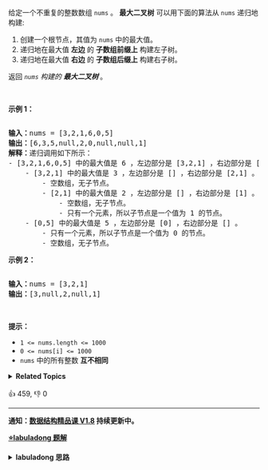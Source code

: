 <p>给定一个不重复的整数数组&nbsp;<code>nums</code> 。&nbsp;<strong>最大二叉树</strong>&nbsp;可以用下面的算法从&nbsp;<code>nums</code> 递归地构建:</p>

<ol>
	<li>创建一个根节点，其值为&nbsp;<code>nums</code> 中的最大值。</li>
	<li>递归地在最大值&nbsp;<strong>左边</strong>&nbsp;的&nbsp;<strong>子数组前缀上</strong>&nbsp;构建左子树。</li>
	<li>递归地在最大值 <strong>右边</strong> 的&nbsp;<strong>子数组后缀上</strong>&nbsp;构建右子树。</li>
</ol>

<p>返回&nbsp;<em><code>nums</code> 构建的 </em><strong><em>最大二叉树</em> </strong>。</p>

<p>&nbsp;</p>

<p><strong>示例 1：</strong></p>
<img alt="" src="https://assets.leetcode.com/uploads/2020/12/24/tree1.jpg" />
<pre>
<strong>输入：</strong>nums = [3,2,1,6,0,5]
<strong>输出：</strong>[6,3,5,null,2,0,null,null,1]
<strong>解释：</strong>递归调用如下所示：
- [3,2,1,6,0,5] 中的最大值是 6 ，左边部分是 [3,2,1] ，右边部分是 [0,5] 。
    - [3,2,1] 中的最大值是 3 ，左边部分是 [] ，右边部分是 [2,1] 。
        - 空数组，无子节点。
        - [2,1] 中的最大值是 2 ，左边部分是 [] ，右边部分是 [1] 。
            - 空数组，无子节点。
            - 只有一个元素，所以子节点是一个值为 1 的节点。
    - [0,5] 中的最大值是 5 ，左边部分是 [0] ，右边部分是 [] 。
        - 只有一个元素，所以子节点是一个值为 0 的节点。
        - 空数组，无子节点。
</pre>

<p><strong>示例 2：</strong></p>
<img alt="" src="https://assets.leetcode.com/uploads/2020/12/24/tree2.jpg" />
<pre>
<strong>输入：</strong>nums = [3,2,1]
<strong>输出：</strong>[3,null,2,null,1]
</pre>

<p>&nbsp;</p>

<p><strong>提示：</strong></p>

<ul>
	<li><code>1 &lt;= nums.length &lt;= 1000</code></li>
	<li><code>0 &lt;= nums[i] &lt;= 1000</code></li>
	<li><code>nums</code> 中的所有整数 <strong>互不相同</strong></li>
</ul>
<details><summary><strong>Related Topics</strong></summary>栈 | 树 | 数组 | 分治 | 二叉树 | 单调栈</details><br>

<div>👍 459, 👎 0</div>

<div id="labuladong"><hr>

**通知：[数据结构精品课 V1.8](https://aep.h5.xeknow.com/s/1XJHEO) 持续更新中。**



<p><strong><a href="https://labuladong.github.io/article?qno=654" target="_blank">⭐️labuladong 题解</a></strong></p>
<details><summary><strong>labuladong 思路</strong></summary>

## 基本思路

前文 [手把手刷二叉树总结篇](https://labuladong.github.io/article/fname.html?fname=二叉树总结) 说过二叉树的递归算法可以分两类，一类是遍历二叉树的类型，一类是分解子问题的类型。

前者较简单，只要运用二叉树的递归遍历框架即可；后者的关键在于明确递归函数的定义，然后利用这个定义。

这题是后者，函数 `build` 的定义是根据输入的数组构造最大二叉树，那么只要我先要找到根节点，然后让 `build` 函数递归生成左右子树即可。

**详细题解：[东哥带你刷二叉树（构造篇）](https://labuladong.github.io/article/fname.html?fname=二叉树系列2)**

**标签：[二叉树](https://mp.weixin.qq.com/mp/appmsgalbum?__biz=MzAxODQxMDM0Mw==&action=getalbum&album_id=2121994699837177859)，[数据结构](https://mp.weixin.qq.com/mp/appmsgalbum?__biz=MzAxODQxMDM0Mw==&action=getalbum&album_id=1318892385270808576)**

## 解法代码

```java
class Solution {
    /* 主函数 */
    public TreeNode constructMaximumBinaryTree(int[] nums) {
        return build(nums, 0, nums.length - 1);
    }

    /* 定义：将 nums[lo..hi] 构造成符合条件的树，返回根节点 */
    TreeNode build(int[] nums, int lo, int hi) {
        // base case
        if (lo > hi) {
            return null;
        }

        // 找到数组中的最大值和对应的索引
        int index = -1, maxVal = Integer.MIN_VALUE;
        for (int i = lo; i <= hi; i++) {
            if (maxVal < nums[i]) {
                index = i;
                maxVal = nums[i];
            }
        }

        TreeNode root = new TreeNode(maxVal);
        // 递归调用构造左右子树
        root.left = build(nums, lo, index - 1);
        root.right = build(nums, index + 1, hi);

        return root;
    }
}
```

**类似题目**：
  - [105. 从前序与中序遍历序列构造二叉树 🟠](/problems/construct-binary-tree-from-preorder-and-inorder-traversal)
  - [106. 从中序与后序遍历序列构造二叉树 🟠](/problems/construct-binary-tree-from-inorder-and-postorder-traversal)
  - [889. 根据前序和后序遍历构造二叉树 🟠](/problems/construct-binary-tree-from-preorder-and-postorder-traversal)
  - [998. 最大二叉树 II 🟠](/problems/maximum-binary-tree-ii)
  - [剑指 Offer 07. 重建二叉树 🟠](/problems/zhong-jian-er-cha-shu-lcof/)

</details>
</div>







